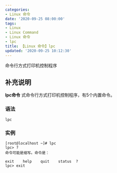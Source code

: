 ```yaml
---
categories:
- Linux 命令
date: '2020-09-25 08:00:00'
tags:
- Linux
- Linux Command
- Linux 命令
- lpc
title: 【Linux 命令】lpc
updated: '2020-09-25 10:12:30'
---
```


命令行方式打印机控制程序

## 补充说明

**lpc命令** 式命令行方式打印机控制程序，有5个内置命令。

###  语法

```shell
lpc
```

###  实例

```shell
[root@localhost ~]# lpc
lpc> ?         
命令可能是缩写。命令是：

exit    help    quit    status  ?
lpc> exit
```


<!-- Linux命令行搜索引擎：https://jaywcjlove.github.io/linux-command/ -->